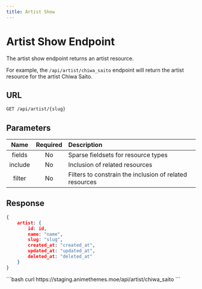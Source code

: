 ```yaml
---
title: Artist Show
---
```


<Block>

# Artist Show Endpoint

The artist show endpoint returns an artist resource.

For example, the `/api/artist/chiwa_saito` endpoint will return the artist resource for the artist Chiwa Saito.

## URL

```sh
GET /api/artist/{slug}
```

## Parameters

| Name    | Required | Description                                             |
| :-----: | :------: | :------------------------------------------------------ |
| fields  | No       | Sparse fieldsets for resource types                     |
| include | No       | Inclusion of related resources                          |
| filter  | No       | Filters to constrain the inclusion of related resources |

## Response

```json
{
    artist: {
        id: id,
        name: "name",
        slug: "slug",
        created_at: "created_at",
        updated_at: "updated_at",
        deleted_at: "deleted_at"
    }
}
```

<Example>

<CURL>
```bash
curl https://staging.animethemes.moe/api/artist/chiwa_saito
```
</CURL>

</Example>

</Block>